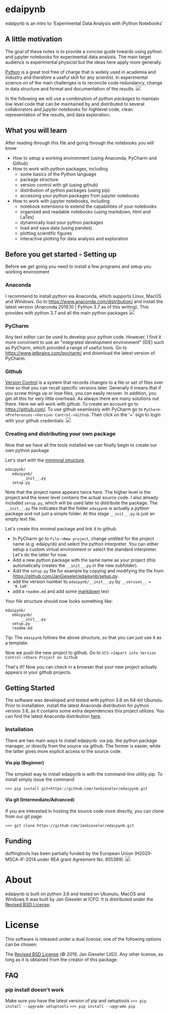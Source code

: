 # edaipynb
edaipynb is an intro to 'Experimental Data Analysis with iPython Notebooks'

## A little motivation
The goal of these notes is to provide a concise guide towards using python and jupyter notebooks for experimental data analysis.
The main target audience is experimental physicist but the ideas here apply more generally.

[Python](https://www.python.org/) is a great tool free of charge that is widely used in academia and industry and therefore a useful skill for any scientist.
In experimental science on of the main challenges is to reconcile code redundancy, change in data structure and format and documentation of the results. ![](./images/motivation.png)

In the following we will use a combination of *python packages* to maintain low level code that can be maintained by and distributed to several collaborators and *jupyter notebooks* for highlevel code, clean representation of the results, and data exploration. 

 
## What you will learn
After reading through this file and going through the notebooks you will know
- How to setup a working environment (using Anaconda, PyCharm and Github)
- How to work with python packages, including
    - some basics of the Python language
    - package structure
    - version control with git (using github)
    - distribution of python packages (using pip)
    - accessing your python packages from jupyter notebooks
- How to work with jupyter notebooks, including
    - notebook extensions to extend the capabilities of your notebooks
    - organized and readable notebooks (using markdown, html and LaTex)
    - dynamically load your python packages
    - load and save data (using pandas)
    - plotting scientific figures 
    - interactive plotting for data analysis and exploration


## Before you get started - Setting up
Before we get going you need to install a few programs and setup you working environment
### Anaconda
I recommend to install python via Anaconda, which supports Linux, MacOS and Windows. Go to https://www.anaconda.com/distribution/ and install the latest version (Anaconda 2019.10 | Python 3.7 as of this writing).
This provides with python 3.7 and all the main python packages ![](./images/distro-01-1.png)
### PyCharm
Any text editor can be used to develop your python code. However, I find it more convinient to use an "integrated development environment" (IDE) such as PyCharm, which provided a range of useful tools. Go to https://www.jetbrains.com/pycharm/ and download the latest version of PyCharm.
### Github
[Version Control](https://git-scm.com/book/en/v2/Getting-Started-About-Version-Control)  is a system that records changes to a file or set of files over time so that you can recall specific versions later. Generally it means that if you screw things up or lose files, you can easily recover. In addition, you get all this for very little overhead.
As always there are many solutions out there. Here we will work with github. To create an account go to https://github.com/. To use github seamlessly with PyCharm go to `PyCharm->Preferences->Version Control->Github`. Then click on the '+' sign to login with your github credentials: ![](./images/PyCharm-Github.png)


### Creating and distributing your own package
Now that we have all the tools installed we can finally begin to create our own python package

Let's start with the [minimnal structure](https://python-packaging.readthedocs.io/en/latest/minimal.html).
 ```
edaipynb/
    edaipynb/
        __init__.py
    setup.py
``` 
Note that the project name appears twice here. The higher level is the project and the lower level contains the actual source code. I also already included `setup.py`, which will be used later to distribute the package. The `__init__.py` file indicates that the folder `edaipynb` is actually a python package and not just a simple folder. At this stage `__init__.py` is just an empty text file.

Let's create this minimal package and link it to github.

- In PyCharm go to `File->New project`, change untitled for the project name (e.g. edaipynb) and select the python interpreter. You can either setup a custom virtual environment or select the standard interpreter. Let's do the latter for now.
- Add a new python package with the same name as your project (this automatically creates the `__init__.py` in the new subfolder).
- Add the `setup.py` file for example by copying and modifying the file from https://github.com/JanGieseler/edaipynb/setup.py.
- add the version number to `edaipynb/__init__.py` by `__version__ = '0.1a0'`
- add a `readme.md` and add some [markdown](https://www.markdownguide.org/cheat-sheet) text 

Your file structure should now looks something like:
 ```
edaipynb/
    edaipynb/
        __init__.py
    setup.py
    readme.md
``` 


Tip: The `edaipynb` follows the above structure, so that you can just use it as a template. 



Now we push the new project to github. Go to `VCS->Import into Version Control->Share Project on Github`

That's it!! Now you can check in a browser that your new project  actually appears in your github projects.










## Getting Started
The software was developed and tested with python 3.6 on 64-bit Ubunutu. Prior to installation, install the latest  Anaconda distribution for python version 3.6, as it contains some extra dependencies this project utilizes.
You can find the latest Anaconda distribution [here](https://www.continuum.io/downloads). 

### Installation
There are two main ways to install edaipynb: via pip, the python package manager, or directly from the source via github. The former is easier, while the latter gives more explicit access to the source code.

#### Via pip (Beginner)
The simplest way to install edaipynb is with the command-line utility pip. To install simply issue the command

```>>> pip install git+https://github.com/JanGieseler/edaipynb.git```


#### Via git (Intermediate/Advanced)
If you are interested in hosting the source code more directly, you can clone from our git page:

```>>> git clone https://github.com/JanGieseler/edaipynb.git```


## Funding
duffingtools has been partially funded by the European Union (H2020-MSCA-IF-2014 under REA grant Agreement No. 655369).
![](./images/MC.jpg)

# About
edaipynb is built on python 3.6 and tested on Ubunutu, MacOS and Windows
It was built by Jan Gieseler at ICFO. 
It is distributed under the [Revised BSD License](https://en.wikipedia.org/wiki/BSD_licenses).

# License

This software is released under a dual license; one of the following options can be chosen:

The [Revised BSD License](https://opensource.org/licenses/BSD-2-Clause) (© 2019, Jan Gieseler [JG]).
Any other license, as long as it is obtained from the creator of this package.

## FAQ
### pip install doesn't work
Make sure you have the latest version of pip and setuptools
```>>> pip install --upgrade setuptools```
```>>> pip install --upgrade pip```

